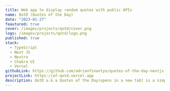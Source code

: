 ```yaml
---
title: Web app to display random quotes with public APIs
name: QotD (Quotes of the Day)
date: "2023-01-27"
feautured: true
cover: /images/projects/qotd/cover.png
logo: /images/projects/qotd/logo.png
published: true
stack:
  - TypeScript
  - Next JS
  - Nextra
  - Chakra UI
  - Vercel
githubLink: https://github.com/adrianfinantyo/quotes-of-the-day-nextjs
projectLink: https://af-qotd.vercel.app
description: QotD a.k.a Quotes of the Day(opens in a new tab) is a simple app that displays a random quote from a list of quotes(opens in a new tab). This app is built using TypeScript, Next(opens in a new tab), and Chakra UI(opens in a new tab).
---
```

